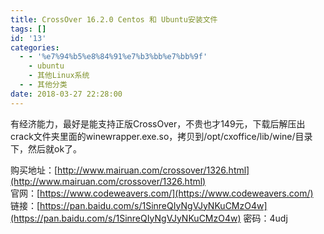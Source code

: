 ```yaml
---
title: CrossOver 16.2.0 Centos 和 Ubuntu安装文件
tags: []
id: '13'
categories:
  - - '%e7%94%b5%e8%84%91%e7%b3%bb%e7%bb%9f'
    - ubuntu
    - 其他Linux系统
  - - 其他分类
date: 2018-03-27 22:28:00
---
```


有经济能力，最好是能支持正版CrossOver，不贵也才149元，下载后解压出crack文件夹里面的winewrapper.exe.so，拷贝到/opt/cxoffice/lib/wine/目录下，然后就ok了。

购买地址：[http://www.mairuan.com/crossover/1326.html](http://www.mairuan.com/crossover/1326.html)  
官网：[https://www.codeweavers.com/](https://www.codeweavers.com/)  
链接：[https://pan.baidu.com/s/1SinreQIyNgVJyNKuCMzO4w](https://pan.baidu.com/s/1SinreQIyNgVJyNKuCMzO4w) 密码：4udj